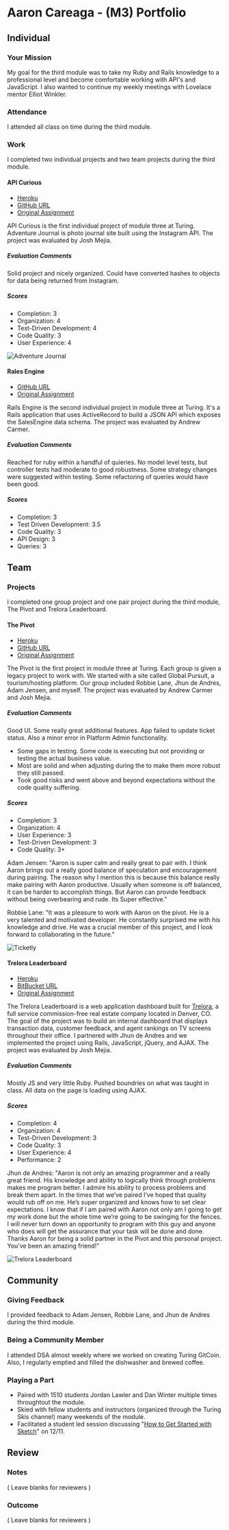 # Aaron Careaga - (M3) Portfolio

## Individual

### Your Mission

My goal for the third module was to take my Ruby and Rails knowledge to a professional level and become comfortable working with API's and JavaScript. I also wanted to continue my weekly meetings with Lovelace mentor Elliot Winkler.

### Attendance

I attended all class on time during the third module.

### Work

I completed two individual projects and two team projects during the third module.

#### API Curious

* [Heroku](https://adventurejournal.herokuapp.com/)
* [GitHub URL](https://github.com/acareaga/adventure-journal)
* [Original Assignment](https://github.com/turingschool/lesson_plans/blob/master/ruby_03-professional_rails_applications/apicurious.md#available-apis)

API Curious is the first individual project of module three at Turing. Adventure Journal is photo journal site built using the Instagram API. The project was evaluated by Josh Mejia.

##### Evaluation Comments

Solid project and nicely organized. Could have converted hashes to objects for data being returned from Instagram.

##### Scores

* Completion: 3
* Organization: 4
* Test-Driven Development: 4
* Code Quality: 3
* User Experience: 4

![Adventure Journal](http://www.aaroncareaga.com/wp-content/uploads/2016/01/Screen-Shot-2016-01-21-at-10.53.46-AM.png "Adventure Journal")

#### Rales Engine

* [GitHub URL](https://github.com/acareaga/rails-engine)
* [Original Assignment](https://github.com/turingschool/lesson_plans/blob/master/ruby_03-professional_rails_applications/rails_engine.md)

Rails Engine is the second individual project in module three at Turing. It's a Rails application that uses ActiveRecord to build a JSON API which exposes the SalesEngine data schema. The project was evaluated by Andrew Carmer.

##### Evaluation Comments

Reached for ruby within a handful of quieries. No model level tests, but controller tests had moderate to good robustness. Some strategy changes were suggested within testing. Some refactoring of queries would have been good.

##### Scores

* Completion: 3
* Test Driven Development: 3.5
* Code Quality: 3
* API Design: 3
* Queries: 3

## Team

### Projects

I completed one group project and one pair project during the third module, The Pivot and Trelora Leaderboard.

#### The Pivot

* [Heroku](https://ticketly.herokuapp.com/)
* [GitHub URL](https://github.com/robbielane/ticketly)
* [Original Assignment](https://github.com/turingschool/lesson_plans/blob/master/ruby_03-professional_rails_applications/the_pivot.md)

The Pivot is the first project in module three at Turing. Each group is given a legacy project to work with. We started with a site called Global Pursuit, a tourism/hosting platform. Our group included Robbie Lane, Jhun de Andres, Adam Jensen, and myself. The project was evaluated by Andrew Carmer and Josh Mejia.

##### Evaluation Comments

  Good UI. Some really great additional features. App failed to update ticket status. Also a minor error in Platform Admin functionality.

  * Some gaps in testing. Some code is executing but not providing or testing the actual business value.
  * Most are solid and when adjusting during the to make them more robust they still passed.
  * Took good risks and went above and beyond expectations without the code quality suffering.

##### Scores

* Completion: 3
* Organization: 4
* User Experience: 3
* Test-Driven Development: 3
* Code Quality: 3+

Adam Jensen: "Aaron is super calm and really great to pair with. I think Aaron brings out a really good balance of speculation and encouragement during pairing. The reason why I mention this is because this balance really make pairing with Aaron productive. Usually when someone is off balanced, it can be harder to accomplish things. But Aaron can provide feedback without being overbearing and rude. Its Super effective."

Robbie Lane: "It was a pleasure to work with Aaron on the pivot. He is a very talented and motivated developer. He constantly surprised me with his knowledge and drive. He was a crucial member of this project, and I look forward to collaborating in the future."

![Ticketly](http://www.aaroncareaga.com/wp-content/uploads/2016/01/Screen-Shot-2016-01-21-at-10.51.03-AM.png "Ticketly")

#### Trelora Leaderboard

* [Heroku](https://ratinganimals.herokuapp.com/)
* [BitBucket URL](https://bitbucket.org/ratingsa/ratinganimals)
* [Original Assignment](https://github.com/turingschool/lesson_plans/blob/master/ruby_03-professional_rails_applications/self_directed_project.md)

The Trelora Leaderboard is a web application dashboard built for [Trelora](http://www.trelora.com/), a  full service commission-free real estate company located in Denver, CO. The goal of the project was to build an internal dashboard that displays transaction data, customer feedback, and agent rankings on TV screens throughout their office. I partnered with Jhun de Andres and we implemented the project using Rails, JavaScript, jQuery, and AJAX. The project was evaluated by Josh Mejia.

##### Evaluation Comments

Mostly JS and very little Ruby. Pushed boundries on what was taught in class. All data on the page is loading using AJAX.

##### Scores

* Completion: 4
* Organization: 4
* Test-Driven Development: 3
* Code Quality: 3
* User Experience: 4
* Performance: 2

Jhun de Andres: "Aaron is not only an amazing programmer and  a really great friend. His knowledge and ability to logically think through problems makes me program better. I admire his ability to process problems and break them apart. In the times that we’ve paired I’ve hoped that quality would rub off on me. He’s super organized and knows how to set clear expectations. I know that if I am paired with Aaron not only am I going to get my work done but the whole time we’re going to be swinging for the fences. I will never turn down an opportunity to program with this guy and anyone who does will get the assurance that your task will be done and done. Thanks Aaron for being a solid partner in the Pivot and this personal project. You’ve been an amazing friend!"

![Trelora Leaderboard](http://www.aaroncareaga.com/wp-content/uploads/2016/01/Screen-Shot-2016-01-21-at-10.56.23-AM.png "Trelora Leaderboard")

## Community

### Giving Feedback

I provided feedback to Adam Jensen, Robbie Lane, and Jhun de Andres during the third module.

### Being a Community Member

I attended DSA almost weekly where we worked on creating Turing GitCoin. Also, I regularly emptied and filled the dishwasher and brewed coffee.

### Playing a Part

* Paired with 1510 students Jordan Lawler and Dan Winter multiple times throughtout the module.
* Skied with fellow students and instructors (organized through the Turing Skis channel) many weekends of the module.
* Facilitated a student led session discussing "[How to Get Started with Sketch](http://www.aaroncareaga.com/getting-started-with-sketch/)" on 12/11.

## Review

### Notes

( Leave blanks for reviewers )

### Outcome

( Leave blanks for reviewers )

